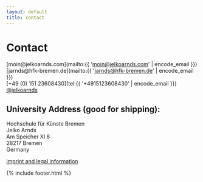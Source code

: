 ```yaml
---
layout: default
title: contact
---
```


# Contact

[moin&#64;jelkoarnds&#46;com](mailto:{{ 'moin@jelkoarnds.com' | encode_email }})<br/>
[jarnds&#64;hfk-bremen&#46;de](mailto:{{ 'jarnds@hfk-bremen.de' | encode_email }})<br/>
[&#43;49&#32;(0)&#32;151&#32;23608430](tel:{{ '+4915123608430' | encode_email }})<br/>
[@jelkoarnds](http://twitter.com/jelkoarnds)

## University Address (good for shipping):

Hochschule für Künste Bremen<br/>
Jelko Arnds<br/>
Am Speicher XI 8<br/>
28217 Bremen<br/>
Germany

[imprint and legal information](/imprint)

{% include footer.html %}
